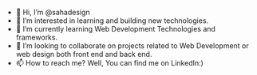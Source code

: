 - 👋 Hi, I’m @sahadesign
- 👀 I’m interested in learning and building new technologies.
- 🌱 I’m currently learning Web Development Technologies and frameworks.
- 💞️ I’m looking to collaborate on projects related to Web Development or web design both front end and back end.
- 📫 How to reach me? Well, You can find me on LinkedIn:)

<!---
sahadesign/sahadesign is a ✨ special ✨ repository because its `README.md` (this file) appears on your GitHub profile.
You can click the Preview link to take a look at your changes.
--->
